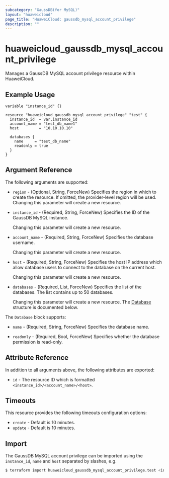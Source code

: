 ```yaml
---
subcategory: "GaussDB(for MySQL)"
layout: "huaweicloud"
page_title: "HuaweiCloud: gaussdb_mysql_account_privilege"
description: ""
---
```


# huaweicloud_gaussdb_mysql_account_privilege

Manages a GaussDB MySQL account privilege resource within HuaweiCloud.

## Example Usage

```hcl
variable "instance_id" {}

resource "huaweicloud_gaussdb_mysql_account_privilege" "test" {
  instance_id  = var.instance_id
  account_name = "test_db_name1"
  host         = "10.10.10.10"

  databases {
    name     = "test_db_name"
    readonly = true
  }
}
```

## Argument Reference

The following arguments are supported:

* `region` - (Optional, String, ForceNew) Specifies the region in which to create the resource.
  If omitted, the provider-level region will be used. Changing this parameter will create a new resource.

* `instance_id` - (Required, String, ForceNew) Specifies the ID of the GaussDB MySQL instance.

  Changing this parameter will create a new resource.

* `account_name` - (Required, String, ForceNew) Specifies the database username.

  Changing this parameter will create a new resource.

* `host` - (Required, String, ForceNew) Specifies the host IP address which allow database users to connect to the
  database on the current host.

  Changing this parameter will create a new resource.

* `databases` - (Required, List, ForceNew) Specifies the list of the databases. The list contains up to 50 databases.

  Changing this parameter will create a new resource.
The [Database](#GaussDBAccountPrivilege_Database) structure is documented below.

<a name="GaussDBAccountPrivilege_Database"></a>
The `Database` block supports:

* `name` - (Required, String, ForceNew) Specifies the database name.

* `readonly` - (Required, Bool, ForceNew) Specifies whether the database permission is read-only.

## Attribute Reference

In addition to all arguments above, the following attributes are exported:

* `id` - The resource ID which is formatted `<instance_id>/<account_name>/<host>`.

## Timeouts

This resource provides the following timeouts configuration options:

* `create` - Default is 10 minutes.
* `update` - Default is 10 minutes.

## Import

The GaussDB MySQL account privilege can be imported using the `instance_id`, `name` and `host` separated by slashes, e.g.

```bash
$ terraform import huaweicloud_gaussdb_mysql_account_privilege.test <instance_id>/<account_name>/<host>
```
